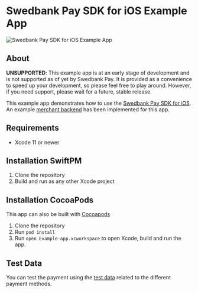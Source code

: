 # Swedbank Pay SDK for iOS Example App

![Swedbank Pay SDK for iOS Example App][opengraph-image]

## About

**UNSUPPORTED**: This example app is at an early stage of development and is not
supported as of yet by Swedbank Pay. It is provided as a convenience to speed
up your development, so please feel free to play around. However, if you need
support, please wait for a future, stable release.

This example app demonstrates how to use the [Swedbank Pay SDK for iOS][sdk].
An example [merchant backend][backend] has been implemented for this app.

## Requirements

- Xcode 11 or newer

## Installation SwiftPM

1. Clone the repository
2. Build and run as any other Xcode project

## Installation CocoaPods

This app can also be built with [Cocoapods][cocoapods]

1. Clone the repository
2. Run `pod install`
3. Run `open Example-app.xcworkspace` to open Xcode, build and run the app.

## Test Data

You can test the payment using the [test data][test-data] related to the
different payment methods.

[opengraph-image]: https://repository-images.githubusercontent.com/209761415/fc62af80-53ea-11ea-8b50-60f173ec09f3
[sdk]: https://github.com/SwedbankPay/swedbank-pay-sdk-ios
[backend]: https://github.com/SwedbankPay/swedbank-pay-sdk-mobile-example-merchant
[cocoapods]: https://guides.cocoapods.org/using/getting-started.html
[test-data]: https://developer.swedbankpay.com/resources/test-data
